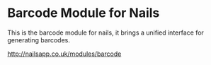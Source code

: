 # Barcode Module for Nails

This is the barcode module for nails, it brings a unified interface for generating barcodes.

http://nailsapp.co.uk/modules/barcode